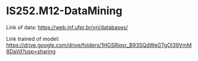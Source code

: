 # IS252.M12-DataMining
Link of data: https://web.inf.ufpr.br/vri/databases/

Link trained of model: https://drive.google.com/drive/folders/1HGSRiqsr_B93SQdWeGTgOI39VmM8DaVd?usp=sharing
